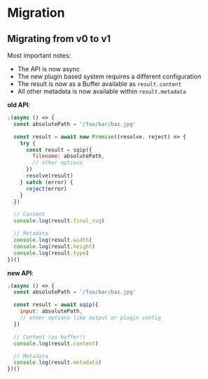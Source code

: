# Migration

## Migrating from v0 to v1

Most important notes:

* The API is now async
* The new plugin based system requires a different configuration
* The result is now as a Buffer available as `result.content`
* All other metadata is now available within `result.metadata`


**old API**:
```js
;(async () => {
  const absolutePath = '/foo/bar/baz.jpg'

  const result = await new Promise((resolve, reject) => {
    try {
      const result = sqip({
        filename: absolutePath,
        // other options
      })
      resolve(result)
    } catch (error) {
      reject(error)
    }
  })

  // Content
  console.log(result.final_svg)

  // Metadata
  console.log(result.width)
  console.log(result.height)
  console.log(result.type)
})()
```

**new API**:
```js
;(async () => {
  const absolutePath = '/foo/bar/baz.jpg'

  const result = await sqip({
    input: absolutePath,
    // other options like output or plugin config
  })

  // Content (as buffer!)
  console.log(result.content)

  // Metadata
  console.log(result.metadata)
})()
```
